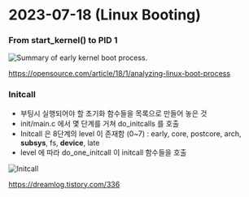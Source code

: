 # 2023-07-18 (Linux Booting)

### From start_kernel() to PID 1

![Summary of early kernel boot process.](https://opensource.com/sites/default/files/u128651/linuxboot_3.png)

https://opensource.com/article/18/1/analyzing-linux-boot-process



### Initcall

- 부팅시 실행되어야 할 초기화 함수들을 목록으로 만들어 놓은 것
- init/main.c 에서 몇 단계를 거쳐 do_initcalls 를 호출
- Initcall 은 8단계의 level 이 존재함 (0~7)
  : early, core, postcore, arch, **subsys**, fs, **device**, late
- level 에 따라 do_one_initcall 이 initcall 함수들을 호출

![Initcall](https://t1.daumcdn.net/cfile/tistory/267BA43E545266AA01?original)

https://dreamlog.tistory.com/336



